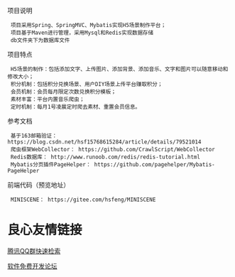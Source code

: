   项目说明  
 
     项目采用Spring、SpringMVC、Mybatis实现H5场景制作平台； 
     项目基于Maven进行管理，采用Mysql和Redis实现数据存储 
     db文件夹下为数据库文件 
 
  项目特点  
 
     H5场景的制作：包括添加文字、上传图片、添加背景、添加音乐、文字和图片可以随意移动和修改大小； 
     积分机制：包括积分兑换场景、用户DIY场景上传平台赚取积分； 
     会员机制：会员每月限定次数兑换积分模板； 
     素材丰富：平台内置音乐爬虫； 
     定时机制：每月1号凌晨定时爬去素材、重置会员信息。  
 
  参考文档  
 
     基于163邮箱验证： https://blog.csdn.net/hsf15768615284/article/details/79521014  
     爬虫框架WebCollector： https://github.com/CrawlScript/WebCollector  
     Redis数据库： http://www.runoob.com/redis/redis-tutorial.html  
     Mybatis分页插件PageHelper： https://github.com/pagehelper/Mybatis-PageHelper  
 
  前端代码（预览地址）  
 
     MINISCENE： https://gitee.com/hsfeng/MINISCENE  
 

 # 良心友情链接

[腾讯QQ群快速检索](http://u.720life.cn/s/8cf73f7c)

[软件免费开发论坛](http://u.720life.cn/s/bbb01dc0)